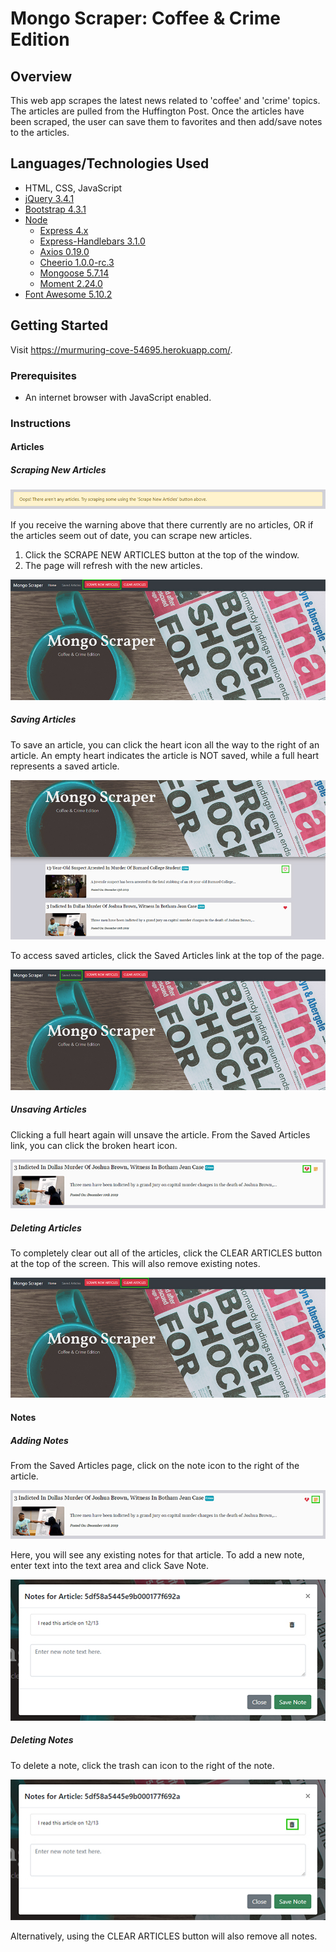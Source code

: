 # Mongo Scraper: Coffee & Crime Edition

## Overview
This web app scrapes the latest news related to 'coffee' and 'crime' topics. The articles are pulled from the Huffington Post. Once the articles have been scraped, the user can save them to favorites and then add/save notes to the articles.

## Languages/Technologies Used
- HTML, CSS, JavaScript
- [jQuery 3.4.1](http://code.jquery.com/)
- [Bootstrap 4.3.1](https://getbootstrap.com/docs/4.3)
- [Node](https://nodejs.org/en/docs/)
    - [Express 4.x](https://expressjs.com/en/4x/api.html)
    - [Express-Handlebars 3.1.0](https://www.npmjs.com/package/express-handlebars)
    - [Axios 0.19.0](https://www.npmjs.com/package/axios)
    - [Cheerio 1.0.0-rc.3](https://cheerio.js.org/)
    - [Mongoose 5.7.14](https://mongoosejs.com/docs/guide.html)
    - [Moment 2.24.0](https://momentjs.com/docs/)
- [Font Awesome 5.10.2](https://fontawesome.com/how-to-use/on-the-web/referencing-icons/basic-use)

## Getting Started
Visit https://murmuring-cove-54695.herokuapp.com/.

### Prerequisites
- An internet browser with JavaScript enabled.

### Instructions
#### Articles
##### Scraping New Articles
![warningMsg](public/assets/images/warning.jpg)

If you receive the warning above that there currently are no articles, OR if the articles seem out of date, you can scrape new articles. 

1. Click the SCRAPE NEW ARTICLES button at the top of the window.
2. The page will refresh with the new articles.

![scrapeNew](public/assets/images/scrapeNew.jpg)

##### Saving Articles
To save an article, you can click the heart icon all the way to the right of an article. An empty heart indicates the article is NOT saved, while a full heart represents a saved article.

![addFav](public/assets/images/addFav.jpg)

To access saved articles, click the Saved Articles link at the top of the page.

![savedLink](public/assets/images/savedLink.jpg)

##### Unsaving Articles
Clicking a full heart again will unsave the article. From the Saved Articles link, you can click the broken heart icon.

![unsave](public/assets/images/unsave.jpg)

##### Deleting Articles
To completely clear out all of the articles, click the CLEAR ARTICLES button at the top of the screen. This will also remove existing notes.

![clear](public/assets/images/clear.jpg)

#### Notes
##### Adding Notes
From the Saved Articles page, click on the note icon to the right of the article. 

![addNote](public/assets/images/addNote.jpg)

Here, you will see any existing notes for that article. To add a new note, enter text into the text area and click Save Note.

![notesModal](public/assets/images/notesModal.jpg)

##### Deleting Notes
To delete a note, click the trash can icon to the right of the note.

![delNote](public/assets/images/delNote.jpg)

Alternatively, using the CLEAR ARTICLES button will also remove all notes.